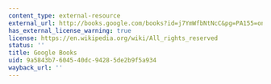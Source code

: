 ```yaml
---
content_type: external-resource
external_url: http://books.google.com/books?id=j7YmWfbNtNcC&pg=PA155=onepage
has_external_license_warning: true
license: https://en.wikipedia.org/wiki/All_rights_reserved
status: ''
title: Google Books
uid: 9a5843b7-6045-40dc-9428-5de2b9f5a934
wayback_url: ''
---
```

